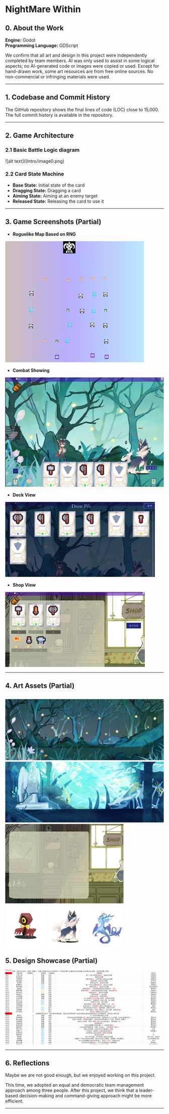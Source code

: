 # NightMare Within

## 0. About the Work

**Engine:** Godot  
**Programming Language:** GDScript

We confirm that all art and design in this project were independently completed by team members. AI was only used to assist in some logical aspects; no AI-generated code or images were copied or used. Except for hand-drawn work, some art resources are from free online sources. No non-commercial or infringing materials were used.

---

## 1. Codebase and Commit History

The GitHub repository shows the final lines of code (LOC) close to 15,000. The full commit history is available in the repository.

---

## 2. Game Architecture

### 2.1 Basic Battle Logic diagram 

![alt text]((Intro/image0.png)

### 2.2 Card State Machine

- **Base State:** Initial state of the card  
- **Dragging State:** Dragging a card  
- **Aiming State:** Aiming at an enemy target  
- **Released State:** Releasing the card to use it

---

## 3. Game Screenshots (Partial)

- **Roguelike Map Based on RNG**  

![alt text](Intro/image.png)

- **Combat Showing** 

![alt text](Intro/image-1.png)

- **Deck View** 

![alt text](Intro/image-2.png)

- **Shop View**

![alt text](Intro/image-3.png)

---

## 4. Art Assets (Partial)
![alt text](Intro/image-5.png)
![alt text](Intro/image-7.png)
![alt text](Intro/image-8.png)
![alt text](Intro/image-9.png)
![alt text](Intro/image-10.png)
![alt text](Intro/image-11.png)
---

## 5. Design Showcase (Partial)

![alt text](Intro/image-12.png)

---

## 6. Reflections

Maybe we are not good enough, but we enjoyed working on this project.

This time, we adopted an equal and democratic team management approach among three people. After this project, we think that a leader-based decision-making and command-giving approach might be more efficient.

---
